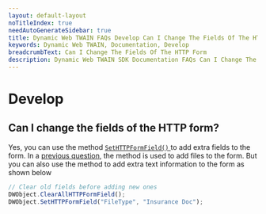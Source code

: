 ```yaml
---
layout: default-layout
noTitleIndex: true
needAutoGenerateSidebar: true
title: Dynamic Web TWAIN FAQs Develop Can I Change The Fields Of The HTTP Form
keywords: Dynamic Web TWAIN, Documentation, Develop
breadcrumbText: Can I Change The Fields Of The HTTP Form
description: Dynamic Web TWAIN SDK Documentation FAQs Can I Change The Fields Of The HTTP Form
---
```


# Develop

## Can I change the fields of the HTTP form? 

 Yes, you can use the method [ `SetHTTPFormField()` ]({{site.info}}api/WebTwain_IO.html#sethttpformfield) to add extra fields to the form. In a [previous question](#q-can-i-upload-multiple-images-as-separate-files-in-one-go), the method is used to add files to the form. But you can also use the method to add extra text information to the form as shown below

``` javascript
// Clear old fields before adding new ones
DWObject.ClearAllHTTPFormField();
DWObject.SetHTTPFormField("FileType", "Insurance Doc");
```